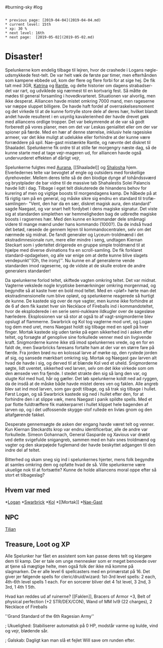 #burning-sky #log

```ad-info

* previous page: [2019-04-04](2019-04-04.md)
* current level: 15th
* xp: 30 %
* next level: 16th
* next page:  [2019-05-02](2019-05-02.md) 
```

# Disaster!  
  
Spelunkerne kom endelig tilbage til lejren, hvor de crashede i Logans nøgle-udsmykkede fest-telt. De var helt væk de første par timer, men efterhånden som kampene ebbede ud, kom der flere og flere forbi for at sige hej. De fik talt med 3GR, [Katrina](Katrina.md) og [Rantle](Rantle.md), og delte historier om dagens strabadser- det var rart, og udviklede sig nærmest til en kortvarig fest. Så måtte de mødes til general forsamling i hovedkvarteret. Situationen var alvorlig, men ikke desperat. Alliancen havde mistet omkring 7000 mand, men rageserne var næppe sluppet billigere. De havde haft fordel af overraskelsesmoment og det virkede til at de kunne fortrylle store dele af deres hær, hvilket blandt andet havde resulteret i en usynlig kavalerienhed der havde drevet gæk med alliancens  ordlige tropper. Det var bekymrende at de var så godt forberedt på vores planer, men om det var Leskas genialitet eller om der var spioner på færde. Med en hær af denne størrelse, inklusiv hele ragesiske armeer, var det ikke muligt at udelukke eller forhindre at der kunne være forræddere på spil. Nae-gast mistænkte Rantle, og nævnte det diskret til Shaaladel. Spelunkerne fik ordre til at stille før morgengry næste dag, så de kunne starte med at tage vejr-mageren ud, for alliancen havde også undervurderet effekten af dårligt vejr,
Spelunkerne fulgtes med [Aurana](Aurana%20Kiirodel.md), [[Shaaladel]] og [Shalosha](Shalosha.md) hjem. Elverledernes telte var bevogtet af engle og outsiders med forskellige dyrehoveder. Mellem deres telte så de den blodige dynge af tohåndssværd og brystplader de bar vidne til de massive tab Shahalestis Solei Palancis havde lidt i dag. Tilbage i eget telt diskuterede de hinandens behov for kurering af men og vigtige boosts til morgendagens kamp. De håbede på at få rigtig ram på en general, og måske sikre sig endnu en standard til trofæ-samlingen- "Vent, den har da en sær, diskret magisk aura, den standard" sagde Naegast, og var snart helt fordybet i dens magiske signatur. Det viste sig at standarden simplethen var hemmeligheden bag de udbredte magiske boosts i ragsernes hær. Med den kunne en kommandør dele småmagi videre til mange mænd under hans kommando (1000?). Da de indså hvad det betød, ræsede de gennem lejren til kommandocentralen, selv om det nærmede sig midnat. De fandt generaler og Lyceum-troldmænd i det ekstradimnesionale rum, mere eller mindre i seng, undtagen Kiernan Steckart som i yderteltet dirigerede en gruppe simple troldmænd til at hjælpe med diverse divinations fra en scroll-samling. De fik forklaret standard-opdagelsen, og alle var enige om at dette kunne blive slagets vendepunkt''(Oh, the irony)''. Nu kunne en af generalerne vende standarden imod rageserne, og de vidste at de skulle erobre de andre generalers standarder!
Da spelunkerne forlod teltet, skiftede vagten omkring teltet. Det var midnat. Vagterne vekslede nogle kryptiske bemærkninger omkring morgenmad, og begyndte så at kaste hver en bold mod teltet. Med en <pløf> hørte man det ekstradimensionelle rum blive opløst, og spelunkerne reagerede så hurtigt de kunne. De kastede sig over de nye vagter, men kunne ikke forhindre at de 6 af dem fik kastet hver sin Necklace of Fireballs ind i kommandoteltet, hvor de eksploderede i en serie semi-nukleare ildkugler over de sagesløse hærledere. Eksplosionen var så stor at også to af vagt-snigmorderne blev opslugt af flammerne. Swarbrick og Kol tog vagterne mod uret, og Logan tog dem med uret, mens Naegast holdt sig tilbage med en spell på hver finger. Mortak kastede sig uden tanke på egen sikkerhed ind i asken efter teltet, og forsøgte af genoplive sine forkullede venner med sin livgivende kraft. Snigmorderne kunne ikke stå imod spelunkernes vrede, og en for en faldt de, men Swarbricks faresans fortalte ham at der var en større fare på færde. Fra jorden brød nu en kolossal larve af mørke op, den rystede jorden af sig, og sansede mærkbart omkring sig. Mortak og Naegast gav larven alt hvad de havde i sig, og derved til at blænde Kol ved et uheld. Snigmorderne søgte, lidt uventet, sikkerhed ved larven, selv om det ikke virkede som om den ænsede ven fra fjende. I stedet strakte den sig så lang den var, og slugte Kol med hud, hår og gæller. Det løb spelunkerne koldt ned ad ryggen, da de insdå at de måske både havde mistet deres ven og faklen. Alle angreb blev sat ind mod larven, som gav godt tilbage, og så trak sig tilbage i hullet. Først Logan, og så Swarbrick kastede sig ned i hullet efter den, for at forhindre den i at slippe væk, mens Naegast i panik spildte spells. Med et par flotte fuldtræffere fik makkerparret i hullet klippet hele bagenden af larven op, og i det udfossende skygge-stof rullede en livløs gnom og den altafgørende fakkel.
Desperate gennemsøgte de asken der engang havde været telt og venner. Kun Kiernan Steckardts krop var endnu identificerbar, alle de andre var forkullede. Simeon Gohannach, General Gasparde og Xavious var dræbt ved dette svigefulde snigangreb, sammen med en halv snes troldmænd og vagter og den skarpøjede fuglemand der havde beskyttet adgangen til den indre del af teltet.
Bitterhed og skam sneg sig ind i spelunkernes hjerter, mens folk begyndte at samles omkring dem og opfatte hvad de så. Ville spelunkerne være ukuelige nok til at fortsætte? Kunne de holde alliancens moral oppe efter så stort et tilbageslag?  
## Hvem var med 
*[Logan](Logan.md)
*[Swarbrick](Swarbrick%20Everwood.md)
*[Kol](Kol%20Hakkavod.md)
*[[Mortak]]
*[Nae-Gast](Nae-Gast%20Oldknist.md)
## NPC 
[Tiljan](Tiljan.md)
## Treasure, Loot og XP 
Alle Spelunker har fået en assistent som kan passe deres telt og klargøre dem til kamp. Der er tale om unge mennesker som er meget benovede over at tjene så mægtige helte, men også folk der ikke må komme på slagmarken. De er alle level 6 spellcasters med en primærstat på 16. Det giver jer følgende spells for cleric/druid/wizard: 1st-3rd level spells: 2 each, 4th-6th level spells 1 each. For en sorcerer bliver det 4 1st level, 3 2nd, 3 3rd, 1 4th 1 5th.
Hvad kan reddes ud af ruinerne? [[Faklen]], Bracers of Armor +3, Belt of physical perfection (+2 STR/DEX/CON), Wand of MM lvl9 (22 charges), 2 Necklace of Fireballs 
''Grand Standard of the 6th Ragesian Army''
; Ukuelighed: Stabiliserer automatisk på 0 HP, modstår varme og kulde, vind og vejr, blødende sår.
; Galskab: Dagligt kan man slå et fejlet Will save om runden efter.
